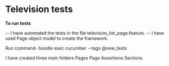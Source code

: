 # Television tests

<b>To run tests</b>

-- I have automated the tests in the file television_list_page.feature.
-- I have used Page object model to create the framework.


Run command- bundle exec cucumber --tags @new_tests

I have created three main folders
Pages
Page Assertions
Sections
